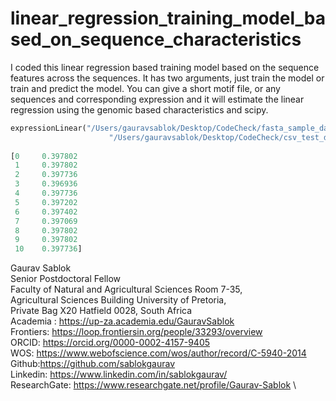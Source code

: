 # linear_regression_training_model_based_on_sequence_characteristics
I coded this linear regression based training model based on the sequence features across the sequences. It has two arguments, just train the model or train and predict the model. You can give a short motif file, or any sequences and corresponding expression and it will estimate the linear regression using the genomic based characteristics and scipy.

```python 
expressionLinear("/Users/gauravsablok/Desktop/CodeCheck/fasta_sample_datasets/sample1.fasta", 
                      "/Users/gauravsablok/Desktop/CodeCheck/csv_test_datasets/test_coverage.csv", 
                                                                               arg_type="train_model")
[0     0.397802
 1     0.397802
 2     0.397736
 3     0.396936
 4     0.397736
 5     0.397202
 6     0.397402
 7     0.397069
 8     0.397802
 9     0.397802
 10    0.397736]
 ````                                                                               


Gaurav Sablok \
Senior Postdoctoral Fellow \
Faculty of Natural and Agricultural Sciences Room 7-35, \
Agricultural Sciences Building University of Pretoria, \
Private Bag X20 Hatfield 0028, South Africa \
Academia : https://up-za.academia.edu/GauravSablok \
Frontiers: https://loop.frontiersin.org/people/33293/overview \
ORCID: https://orcid.org/0000-0002-4157-9405 \
WOS: https://www.webofscience.com/wos/author/record/C-5940-2014 \
Github:https://github.com/sablokgaurav \
Linkedin: https://www.linkedin.com/in/sablokgaurav/ \
ResearchGate: https://www.researchgate.net/profile/Gaurav-Sablok \
